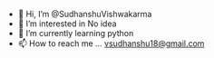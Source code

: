 - 👋 Hi, I’m @SudhanshuVishwakarma
- 👀 I’m interested in No idea
- 🌱 I’m currently learning python
- 📫 How to reach me ... vsudhanshu18@gmail.com

<!---
SudhanshuVishwakarma/SudhanshuVishwakarma is a ✨ special ✨ repository because its `README.md` (this file) appears on your GitHub profile.
You can click the Preview link to take a look at your changes.
--->
